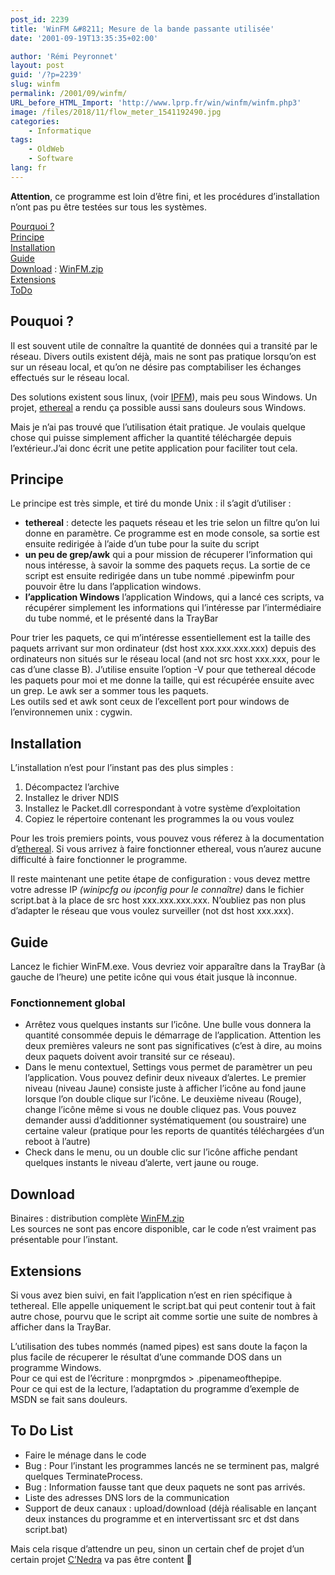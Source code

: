 ```yaml
---
post_id: 2239
title: 'WinFM &#8211; Mesure de la bande passante utilisée'
date: '2001-09-19T13:35:35+02:00'

author: 'Rémi Peyronnet'
layout: post
guid: '/?p=2239'
slug: winfm
permalink: /2001/09/winfm/
URL_before_HTML_Import: 'http://www.lprp.fr/win/winfm/winfm.php3'
image: /files/2018/11/flow_meter_1541192490.jpg
categories:
    - Informatique
tags:
    - OldWeb
    - Software
lang: fr
---
```


**Attention**, ce programme est loin d’être fini, et les procédures d’installation n’ont pas pu être testées sur tous les systèmes.

[Pourquoi ?](#pkoi)  
[Principe](#pr)  
[Installation](#in)  
[Guide](#guide)  
[Download](#dl) : [WinFM.zip](/files/old-web/win/winfm/winfm.zip)  
[Extensions](#ext)  
[ToDo](#todo)

<a name="pkoi"></a>

## Pouquoi ?

Il est souvent utile de connaître la quantité de données qui a transité par le réseau. Divers outils existent déjà, mais ne sont pas pratique lorsqu’on est sur un réseau local, et qu’on ne désire pas comptabiliser les échanges effectués sur le réseau local.

Des solutions existent sous linux, (voir [IPFM](http://robert.cheramy.net/ipfm/)), mais peu sous Windows. Un projet, [ethereal](http://www.ethereal.com) a rendu ça possible aussi sans douleurs sous Windows.

Mais je n’ai pas trouvé que l’utilisation était pratique. Je voulais quelque chose qui puisse simplement afficher la quantité téléchargée depuis l’extérieur.J’ai donc écrit une petite application pour faciliter tout cela.

<a name="pr"></a>

## Principe

Le principe est très simple, et tiré du monde Unix : il s’agit d’utiliser :

- **tethereal** : detecte les paquets réseau et les trie selon un filtre qu’on lui donne en paramètre. Ce programme est en mode console, sa sortie est ensuite redirigée à l’aide d’un tube pour la suite du script
- **un peu de grep/awk** qui a pour mission de récuperer l’information qui nous intéresse, à savoir la somme des paquets reçus. La sortie de ce script est ensuite redirigée dans un tube nommé .pipewinfm pour pouvoir être lu dans l’application windows.
- **l’application Windows** l’application Windows, qui a lancé ces scripts, va récupérer simplement les informations qui l’intéresse par l’intermédiaire du tube nommé, et le présenté dans la TrayBar

Pour trier les paquets, ce qui m’intéresse essentiellement est la taille des paquets arrivant sur mon ordinateur (dst host xxx.xxx.xxx.xxx) depuis des ordinateurs non situés sur le réseau local (and not src host xxx.xxx, pour le cas d’une classe B). J’utilise ensuite l’option -V pour que tethereal décode les paquets pour moi et me donne la taille, qui est récupérée ensuite avec un grep. Le awk ser a sommer tous les paquets.  
Les outils sed et awk sont ceux de l’excellent port pour windows de l’environnemen unix : cygwin.

<a name="in"></a>

## Installation

L’installation n’est pour l’instant pas des plus simples :

1. Décompactez l’archive
2. Installez le driver NDIS
3. Installez le Packet.dll correspondant à votre système d’exploitation
4. Copiez le répertoire contenant les programmes la ou vous voulez

Pour les trois premiers points, vous pouvez vous réferez à la documentation d’[ethereal](http://www.ethereal.com). Si vous arrivez à faire fonctionner ethereal, vous n’aurez aucune difficulté à faire fonctionner le programme.

Il reste maintenant une petite étape de configuration : vous devez mettre votre adresse IP *(winipcfg ou ipconfig pour le connaître)* dans le fichier script.bat à la place de src host xxx.xxx.xxx.xxx. N’oubliez pas non plus d’adapter le réseau que vous voulez surveiller (not dst host xxx.xxx).

<a name="guide"></a>

## Guide

Lancez le fichier WinFM.exe. Vous devriez voir apparaître dans la TrayBar (à gauche de l’heure) une petite icône qui vous était jusque là inconnue.

### Fonctionnement global

- Arrêtez vous quelques instants sur l’icône. Une bulle vous donnera la quantité consommée depuis le démarrage de l’application. Attention les deux premières valeurs ne sont pas significatives (c’est à dire, au moins deux paquets doivent avoir transité sur ce réseau).
- Dans le menu contextuel, Settings vous permet de paramètrer un peu l’application. Vous pouvez definir deux niveaux d’alertes. Le premier niveau (niveau Jaune) consiste juste à afficher l’icône au fond jaune lorsque l’on double clique sur l’icône. Le deuxième niveau (Rouge), change l’icône même si vous ne double cliquez pas. Vous pouvez demander aussi d’additionner systématiquement (ou soustraire) une certaine valeur (pratique pour les reports de quantités téléchargées d’un reboot à l’autre)
- Check dans le menu, ou un double clic sur l’icône affiche pendant quelques instants le niveau d’alerte, vert jaune ou rouge.

<a name="dl"></a>

## Download

Binaires : distribution complète [WinFM.zip](/files/old-web/win/winfm/winfm.zip)  
Les sources ne sont pas encore disponible, car le code n’est vraiment pas présentable pour l’instant.

<a name="ext"></a>

## Extensions

Si vous avez bien suivi, en fait l’application n’est en rien spécifique à tethereal. Elle appelle uniquement le script.bat qui peut contenir tout à fait autre chose, pourvu que le script ait comme sortie une suite de nombres à afficher dans la TrayBar.

L’utilisation des tubes nommés (named pipes) est sans doute la façon la plus facile de récuperer le résultat d’une commande DOS dans un programme Windows.  
Pour ce qui est de l’écriture : monprgmdos &gt; .pipenameofthepipe.  
Pour ce qui est de la lecture, l’adaptation du programme d’exemple de MSDN se fait sans douleurs.

<a name="todo"></a>

## To Do List

- Faire le ménage dans le code
- Bug : Pour l’instant les programmes lancés ne se terminent pas, malgré quelques TerminateProcess.
- Bug : Information fausse tant que deux paquets ne sont pas arrivés.
- Liste des adresses DNS lors de la communication
- Support de deux canaux : upload/download (déjà réalisable en lançant deux instances du programme et en intervertissant src et dst dans script.bat)

Mais cela risque d’attendre un peu, sinon un certain chef de projet d’un certain projet [C’Nedra](http://www.cnedra.org) va pas être content 🙂